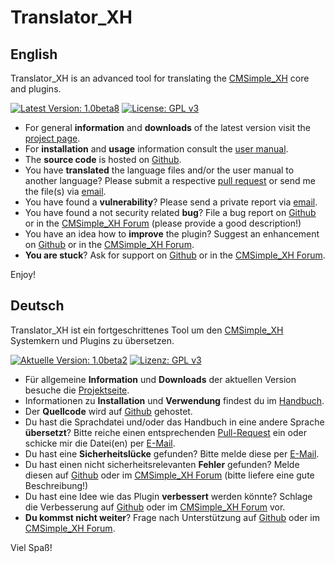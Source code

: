 Translator_XH
=============

English
-------

Translator_XH is an advanced tool for translating the [CMSimple_XH](http://www.cmsimple-xh.org/) core and plugins.

[![Latest Version: 1.0beta8](https://img.shields.io/badge/Latest%20Version-1.0beta8-red.svg)](https://github.com/cmb69/translator_xh/releases/tag/1.0beta8)
[![License: GPL v3](https://img.shields.io/badge/License-GPL%20v3-blue.svg)](http://www.gnu.org/licenses/gpl-3.0)

* For general **information** and **downloads** of the latest version visit the [project page](http://3-magi.net/?CMSimple_XH/Translator_XH).
* For **installation** and **usage** information consult the [user manual](https://htmlpreview.github.io/?https://github.com/cmb69/translator_xh/blob/master/help/help.htm).
* The **source code** is hosted on [Github](https://github.com/cmb69/translator_xh).
* You have **translated** the language files and/or the user manual to another language?  Please submit a respective [pull request](https://github.com/cmb69/translator_xh/compare) or send me the file(s) via [email](mailto:cmbecker69@gmx.de).
* You have found a **vulnerability**?  Please send a private report via [email](mailto:cmbecker69@gmx.de).
* You have found a not security related **bug**?  File a bug report on [Github](https://github.com/cmb69/translator_xh/issues/new?labels=bug) or in the [CMSimple_XH Forum](https://cmsimpleforum.com/) (please provide a good description!)
* You have an idea how to **improve** the plugin?  Suggest an enhancement on [Github](https://github.com/cmb69/translator_xh/issues/new?labels=enhancement) or in the [CMSimple_XH Forum](https://cmsimpleforum.com/).
* **You are stuck**?  Ask for support on [Github](https://github.com/cmb69/translator_xh/issues/new?labels=question) or in the [CMSimple_XH Forum](https://cmsimpleforum.com/).

Enjoy!

Deutsch
-------

Translator_XH ist ein fortgeschrittenes Tool um den [CMSimple_XH](http://www.cmsimple-xh.org/de/) Systemkern und Plugins zu übersetzen.

[![Aktuelle Version: 1.0beta2](https://img.shields.io/badge/Aktuelle%20Version-1.0beta2-red.svg)](https://github.com/cmb69/translator_xh/releases/tag/1.0beta2)
[![Lizenz: GPL v3](https://img.shields.io/badge/Lizenz-GPL%20v3-blue.svg)](http://www.gnu.org/licenses/gpl-3.0)

* Für allgemeine **Information** und **Downloads** der aktuellen Version besuche die [Projektseite](http://3-magi.net/de/?CMSimple_XH/Translator_XH).
* Informationen zu **Installation** und **Verwendung** findest du im [Handbuch](https://htmlpreview.github.io/?https://github.com/cmb69/translator_xh/blob/master/help/help_de.htm).
* Der **Quellcode** wird auf [Github](https://github.com/cmb69/translator_xh) gehostet.
* Du hast die Sprachdatei und/oder das Handbuch in eine andere Sprache **übersetzt**? Bitte reiche einen entsprechenden [Pull-Request](https://github.com/cmb69/translator_xh/compare) ein oder schicke mir die Datei(en) per [E-Mail](mailto:cmbecker69@gmx.de).
* Du hast eine **Sicherheitslücke** gefunden? Bitte melde diese per [E-Mail](mailto:cmbecker69@gmx.de).
* Du hast einen nicht sicherheitsrelevanten **Fehler** gefunden? Melde diesen auf [Github](https://github.com/cmb69/translator_xh/issues/new?labels=bug) oder im [CMSimple_XH Forum](https://cmsimpleforum.com/) (bitte liefere eine gute Beschreibung!)
* Du hast eine Idee wie das Plugin **verbessert** werden könnte? Schlage die Verbesserung auf [Github](https://github.com/cmb69/translator_xh/issues/new?labels=enhancement) oder im [CMSimple_XH Forum](https://cmsimpleforum.com/) vor.
* **Du kommst nicht weiter**?  Frage nach Unterstützung auf [Github](https://github.com/cmb69/translator_xh/issues/new?labels=question) oder im [CMSimple_XH Forum](https://cmsimpleforum.com/).

Viel Spaß!
